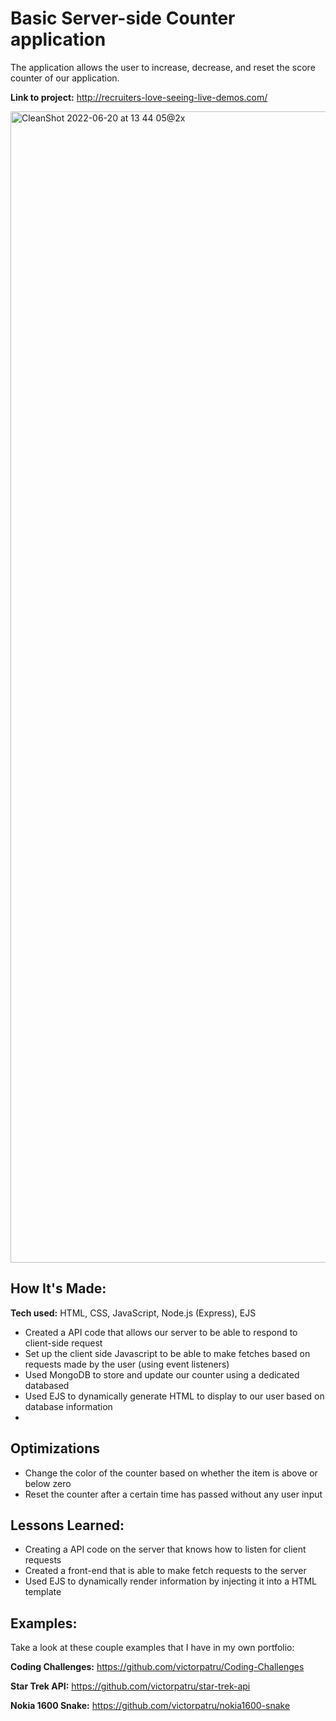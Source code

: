 # Basic Server-side Counter application
The application allows the user to increase, decrease, and reset the score counter of our application.


**Link to project:** http://recruiters-love-seeing-live-demos.com/

<img width="1842" alt="CleanShot 2022-06-20 at 13 44 05@2x" src="https://user-images.githubusercontent.com/102596893/174585555-f1e9094a-75a3-4cb8-825e-941000481b0d.png">


## How It's Made:

**Tech used:** HTML, CSS, JavaScript, Node.js (Express), EJS

* Created a API code that allows our server to be able to respond to client-side request
* Set up the client side Javascript to be able to make fetches based on requests made by the user (using event listeners)
* Used MongoDB to store and update our counter using a dedicated databased
* Used EJS to dynamically generate HTML to display to our user based on database information
* 


## Optimizations

* Change the color of the counter based on whether the item is above or below zero
* Reset the counter after a certain time has passed without any user input


## Lessons Learned:

* Creating a API code on the server that knows how to listen for client requests
* Created a front-end that is able to make fetch requests to the server
* Used EJS to dynamically render information by injecting it into a HTML template

## Examples:
Take a look at these couple examples that I have in my own portfolio:

**Coding Challenges:** https://github.com/victorpatru/Coding-Challenges

**Star Trek API:** https://github.com/victorpatru/star-trek-api

**Nokia 1600 Snake:** https://github.com/victorpatru/nokia1600-snake

